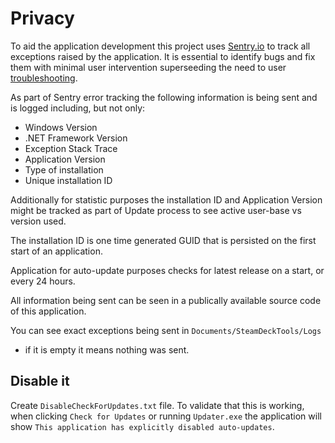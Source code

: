 # Privacy

To aid the application development this project uses [Sentry.io](https://sentry.io/)
to track all exceptions raised by the application. It is essential to identify bugs
and fix them with minimal user intervention superseeding the need to user
[troubleshooting](troubleshooting.md).

As part of Sentry error tracking the following information is being sent and is logged
including, but not only:

- Windows Version
- .NET Framework Version
- Exception Stack Trace
- Application Version
- Type of installation
- Unique installation ID

Additionally for statistic purposes the installation ID and Application Version might
be tracked as part of Update process to see active user-base vs version used.

The installation ID is one time generated GUID that is persisted on the first start
of an application.

Application for auto-update purposes checks for latest release on a start,
or every 24 hours.

All information being sent can be seen in a publically available source code
of this application.

You can see exact exceptions being sent in `Documents/SteamDeckTools/Logs`
- if it is empty it means nothing was sent.

## Disable it

Create `DisableCheckForUpdates.txt` file. To validate that this is working,
when clicking `Check for Updates` or running `Updater.exe` the application
will show `This application has explicitly disabled auto-updates`.
